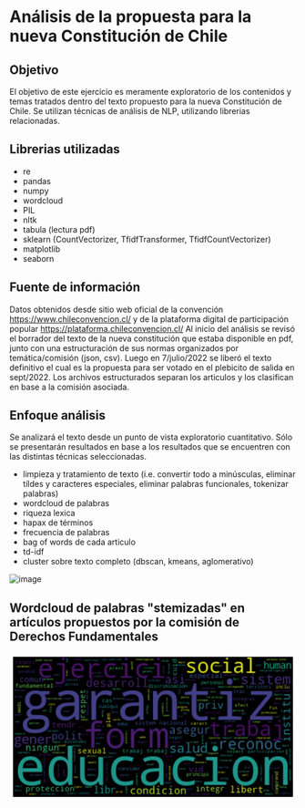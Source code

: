 # Análisis de la propuesta para la nueva Constitución de Chile
## Objetivo
El objetivo de este ejercicio es meramente exploratorio de los contenidos y temas tratados dentro del texto propuesto para la nueva Constitución de Chile. Se utilizan técnicas de análisis de NLP, utilizando librerias relacionadas. 

## Librerias utilizadas
- re
- pandas
- numpy
- wordcloud
- PIL
- nltk
- tabula (lectura pdf)
- sklearn (CountVectorizer, TfidfTransformer, TfidfCountVectorizer)
- matplotlib
- seaborn

## Fuente de información
Datos obtenidos desde sitio web oficial de la convención https://www.chileconvencion.cl/ y de la plataforma digital de participación popular https://plataforma.chileconvencion.cl/
Al inicio del análisis se revisó el borrador del texto de la nueva constitución que estaba disponible en pdf, junto con una estructuración de sus normas organizados por temática/comisión (json, csv). Luego en 7/julio/2022 se liberó el texto definitivo el cual es la propuesta para ser votado en el plebicito de salida en sept/2022. Los archivos estructurados separan los articulos y los clasifican en base a la comisión asociada. 

## Enfoque análisis
Se analizará el texto desde un punto de vista exploratorio cuantitativo. Sólo se presentarán resultados en base a los resultados que se encuentren con las distintas técnicas seleccionadas. 

- limpieza y tratamiento de texto (i.e. convertir todo a minúsculas, eliminar tíldes y caracteres especiales, eliminar palabras funcionales, tokenizar palabras)
- wordcloud de palabras
- riqueza lexica
- hapax de términos
- frecuencia de palabras
- bag of words de cada articulo
- td-idf
- cluster sobre texto completo (dbscan, kmeans, aglomerativo)

![image](https://github.com/metalkutz/NPL-Nueva-Constitucion-Chile/blob/8d92f38790e0814525df213a6d37c6dc9ca98a22/constitucion/logo%20portada.png)

## Wordcloud de palabras "stemizadas" en artículos propuestos por la comisión de Derechos Fundamentales 
![image](https://github.com/metalkutz/NLP-Nueva-Constitucion-Chile/blob/d814b309dfa5d6054534384d6df5bb626e51667b/graficos/wc_com4_derechosfunda.png)